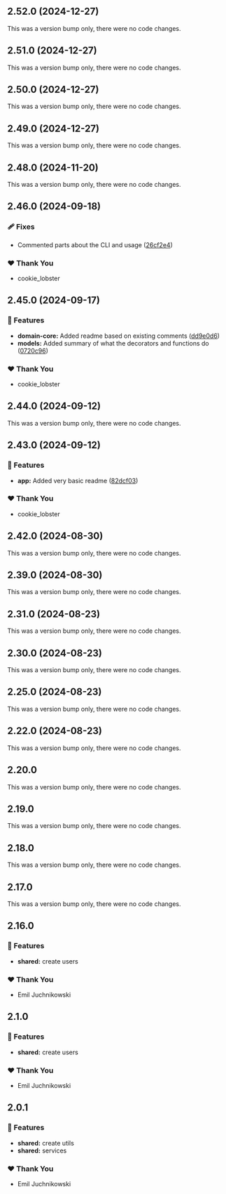 ## 2.52.0 (2024-12-27)

This was a version bump only, there were no code changes.

## 2.51.0 (2024-12-27)

This was a version bump only, there were no code changes.

## 2.50.0 (2024-12-27)

This was a version bump only, there were no code changes.

## 2.49.0 (2024-12-27)

This was a version bump only, there were no code changes.

## 2.48.0 (2024-11-20)

This was a version bump only, there were no code changes.

## 2.46.0 (2024-09-18)


### 🩹 Fixes

- Commented parts about the CLI and usage ([26cf2e4](https://github.com/emiljuchnikowski/smartsoft001/commit/26cf2e4))

### ❤️  Thank You

- cookie_lobster

## 2.45.0 (2024-09-17)


### 🚀 Features

- **domain-core:** Added readme based on existing comments ([dd9e0d6](https://github.com/emiljuchnikowski/smartsoft001/commit/dd9e0d6))
- **models:** Added summary of what the decorators and functions do ([0720c96](https://github.com/emiljuchnikowski/smartsoft001/commit/0720c96))

### ❤️  Thank You

- cookie_lobster

## 2.44.0 (2024-09-12)

This was a version bump only, there were no code changes.

## 2.43.0 (2024-09-12)


### 🚀 Features

- **app:** Added very basic readme ([82dcf03](https://github.com/emiljuchnikowski/smartsoft001/commit/82dcf03))

### ❤️  Thank You

- cookie_lobster

## 2.42.0 (2024-08-30)

This was a version bump only, there were no code changes.

## 2.39.0 (2024-08-30)

This was a version bump only, there were no code changes.

## 2.31.0 (2024-08-23)

This was a version bump only, there were no code changes.

## 2.30.0 (2024-08-23)

This was a version bump only, there were no code changes.

## 2.25.0 (2024-08-23)

This was a version bump only, there were no code changes.

## 2.22.0 (2024-08-23)

This was a version bump only, there were no code changes.

## 2.20.0

This was a version bump only, there were no code changes.

## 2.19.0

This was a version bump only, there were no code changes.

## 2.18.0

This was a version bump only, there were no code changes.

## 2.17.0

This was a version bump only, there were no code changes.

## 2.16.0


### 🚀 Features

- **shared:** create users

### ❤️  Thank You

- Emil Juchnikowski

## 2.1.0


### 🚀 Features

- **shared:** create users

### ❤️  Thank You

- Emil Juchnikowski

## 2.0.1


### 🚀 Features

- **shared:** create utils
- **shared:** services

### ❤️  Thank You

- Emil Juchnikowski